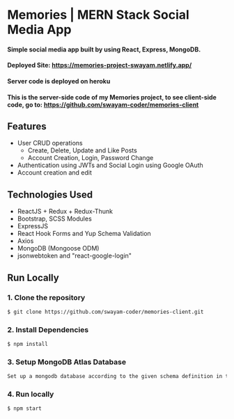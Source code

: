 # Memories | MERN Stack Social Media App
#### Simple social media app built by using React, Express, MongoDB.
#### Deployed Site: https://memories-project-swayam.netlify.app/
#### Server code is deployed on heroku
#### This is the server-side code of my Memories project, to see client-side code, go to: https://github.com/swayam-coder/memories-client

<!-- ### [Live demo](https://salinaka-ecommerce.web.app/) -->
<!-- 
![Salinaka screenshot](https://raw.githubusercontent.com/jgudo/ecommerce-react/master/static/screeny1.png)
![Salinaka screenshot](https://raw.githubusercontent.com/jgudo/ecommerce-react/master/static/screeny2.png)
![Salinaka screenshot](https://raw.githubusercontent.com/jgudo/ecommerce-react/master/static/screeny3.png)
![Salinaka screenshot](https://raw.githubusercontent.com/jgudo/ecommerce-react/master/static/screeny7.png) -->

## Features

* User CRUD operations
  * Create, Delete, Update and Like Posts
  * Account Creation, Login, Password Change 
* Authentication using JWTs and Social Login using Google OAuth
* Account creation and edit

## Technologies Used

* ReactJS + Redux + Redux-Thunk
* Bootstrap, SCSS Modules
* ExpressJS
* React Hook Forms and Yup Schema Validation
* Axios
* MongoDB (Mongoose ODM)
* jsonwebtoken and "react-google-login" 

## Run Locally
### 1. Clone the repository
```sh
$ git clone https://github.com/swayam-coder/memories-client.git 
```

### 2. Install Dependencies
```sh
$ npm install 
```
### 3. Setup MongoDB Atlas Database
```sh
Set up a mongodb database according to the given schema definition in the project.
```
### 4. Run locally
```sh
$ npm start 
```
